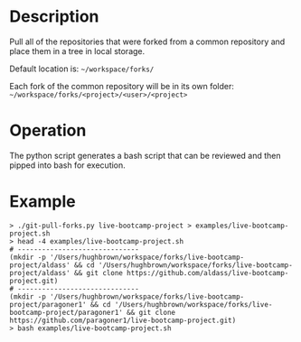 # Description
Pull all of the repositories that were forked from a common repository and place them in a tree in local storage.

Default location is: `~/workspace/forks/`

Each fork of the common repository will be in its own folder: `~/workspace/forks/<project>/<user>/<project>`

# Operation
The python script generates a bash script that can be reviewed and then pipped into bash for execution.

# Example
```
> ./git-pull-forks.py live-bootcamp-project > examples/live-bootcamp-project.sh
> head -4 examples/live-bootcamp-project.sh
# ------------------------------
(mkdir -p '/Users/hughbrown/workspace/forks/live-bootcamp-project/aldass' && cd '/Users/hughbrown/workspace/forks/live-bootcamp-project/aldass' && git clone https://github.com/aldass/live-bootcamp-project.git)
# ------------------------------
(mkdir -p '/Users/hughbrown/workspace/forks/live-bootcamp-project/paragoner1' && cd '/Users/hughbrown/workspace/forks/live-bootcamp-project/paragoner1' && git clone https://github.com/paragoner1/live-bootcamp-project.git)
> bash examples/live-bootcamp-project.sh
```
